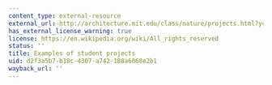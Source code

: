```yaml
---
content_type: external-resource
external_url: http://architecture.mit.edu/class/nature/projects.html?y=2012
has_external_license_warning: true
license: https://en.wikipedia.org/wiki/All_rights_reserved
status: ''
title: Examples of student projects
uid: d2f3a5b7-b18c-4307-a742-188a6068e2b1
wayback_url: ''
---
```

